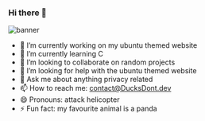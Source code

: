 ### Hi there 👋

![banner](https://i.ibb.co/ZL8BNvC/standard.gif)

- 🔭 I’m currently working on my ubuntu themed website
- 🌱 I’m currently learning C
- 👯 I’m looking to collaborate on random projects
- 🤔 I’m looking for help with the ubuntu themed website
- 💬 Ask me about anything privacy related
- 📫 How to reach me: contact@DucksDont.dev
- 😄 Pronouns: attack helicopter
- ⚡ Fun fact: my favourite animal is a panda

